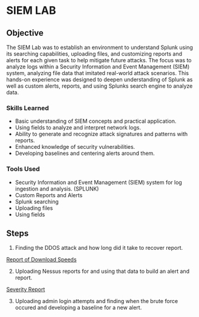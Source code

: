 # SIEM LAB

## Objective

The SIEM Lab was to establish an environment to understand Splunk using its searching capabilities, uploading files, and customizing reports and alerts for each given task to help mitigate future attacks. The focus was to analyze logs within a Security Information and Event Management (SIEM) system, analyzing file data that imitated real-world attack scenarios. This hands-on experience was designed to deepen understanding of Splunk as well as custom alerts, reports, and using Splunks search engine to analyze data.

### Skills Learned

- Basic understanding of SIEM concepts and practical application.
- Using fields to analyze and interpret network logs.
- Ability to generate and recognize attack signatures and patterns with reports.
- Enhanced knowledge of security vulnerabilities.
- Developing baselines and centering alerts around them. 

### Tools Used

- Security Information and Event Management (SIEM) system for log ingestion and analysis. (SPLUNK)
- Custom Reports and Alerts
- Splunk searching
- Uploading files
- Using fields

## Steps

1. Finding the DDOS attack and how long did it take to recover report.

[Report of Download Speeds
](https://github.com/Adamgzlez/SIEM-Lab/blob/main/Screen%20Shot%202023-05-09%20at%2011.05.03%20PM.png)

2. Uploading Nessus reports for and using that data to build an alert and report.

[Severity Report
](https://github.com/Adamgzlez/SIEM-Lab/blob/main/Screen%20Shot%202023-05-09%20at%2011.57.24%20PM.png)

3. Uploading admin login attempts and finding when the brute force occured and developing a baseline for a new alert. 
